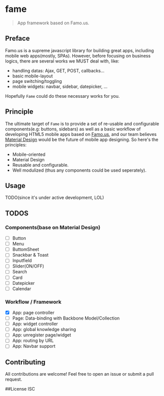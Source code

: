 # fame
> App framework based on Famo.us.

## Preface

Famo.us is a supreme javascript library for building great apps, including mobile web apps(mostly, SPAs). 
However, before focusing on business logics, there are several works we MUST deal with, like:
  * handling datas: Ajax, GET, POST, callbacks...
  * basic mobile-layout 
  * page switching/toggling
  * mobile widgets: navbar, sidebar, datepicker, ...

Hopefully `Fame` could do these necessary works for you.

## Principle

The ultimate target of `Fame` is to provide a set of re-usable and configurable components(e.g: buttons, sidebars) as well as a basic workflow of developing HTML5 mobile apps based on [Famo.us](http://famo.us), and our team believes [Material Design](http://www.google.com/design/spec/material-design/introduction.html) would be the future of mobile app designing. So here's the principles:

* Mobile-oriented
* Material Design
* Reusable and configurable.
* Well modulized (thus any components could be used seperately).

## Usage 

TODO(since it's under active development, LOL)

## TODOS

### Components(base on Material Design)

- [ ] Button
- [ ] Menu
- [ ] ButtomSheet
- [ ] Snackbar & Toast
- [ ] Inputfield
- [ ] Slider(ON/OFF)
- [ ] Search
- [ ] Card
- [ ] Datepicker
- [ ] Calendar

### Workflow / Framework

- [x] App: page controller
- [ ] Page: Data-binding with Backbone Model/Collection
- [ ] App: widget controller
- [ ] App: global knowledge sharing
- [ ] App: unregister page/widget
- [ ] App: routing by URL
- [ ] App: Navbar support 

## Contributing
All contributions are welcome! Feel free to open an issue or submit a pull request. 

##License
ISC
